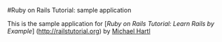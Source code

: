 #Ruby on Rails Tutorial: sample application

This is the sample application for 
[*Ruby on Rails Tutorial: Learn Rails by Example*] (http://railstutorial.org) 
by [Michael Hartl](http://michaelhartl.com)
